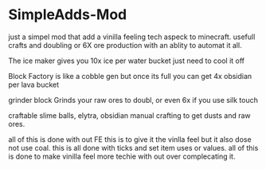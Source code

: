 # SimpleAdds-Mod
just a simpel mod that add a vinilla feeling tech aspeck to minecraft. usefull crafts and doubling or 6X ore production with an ablity to automat it all.

The ice maker gives you 10x ice per water bucket just need to cool it off

Block Factory is like a cobble gen but once its full you can get 4x obsidian per lava bucket

grinder block Grinds your raw ores to doubl, or even 6x if you use silk touch

craftable slime balls, elytra, obsidian 
manual crafting to get dusts and raw ores.

all of this is done with out FE this is to give it the vinlla feel but it also dose not use coal. this is all done with ticks and set item uses or values. all of this is done to make vinilla feel more techie with out over complecating it.


